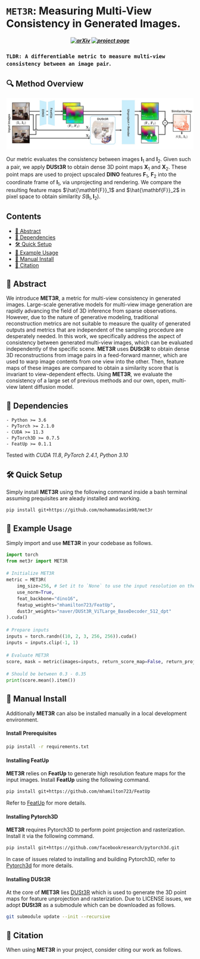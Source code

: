 
# `MET3R`: Measuring Multi-View Consistency in Generated Images.
<h5 align="center">

[![arXiv]()]()
[![project page]()]()
</h5>

### `TLDR: A differentiable metric to measure multi-view consistency between an image pair`. 

## 🔍 Method Overview 
<div align="center">
  <img src="assets/method_overview.jpg" width="800"/>
</div>

Our metric evaluates the consistency between images $\mathbf{I}_1$ and $\mathbf{I}_2$. Given such a pair, we apply **DUSt3R** to obtain dense 3D point maps $\mathbf{X}_1$ and $\mathbf{X}_2$. These point maps are used to project upscaled **DINO** features $\mathbf{F}_1$, $\mathbf{F}_2$ into the coordinate frame of $\mathbf{I}_1$, via unprojecting and rendering. We compare the resulting feature maps $\hat{\mathbf{F}}_1$ and $\hat{\mathbf{F}}_2$ in pixel space to obtain similarity $S(\mathbf{I}_1,\mathbf{I}_2)$.

## Contents
- [📓 Abstract](#-abstract)
- [📌 Dependencies](#-dependencies)
- [🛠️ Quick Setup](#️-quick-setup)
- [📣 Example Usage](#-example-usage)
- [👷 Manual Install](#-manual-install)
- [📘 Citation](#-citation)

## 📓 Abstract
We introduce **MET3R**, a metric for multi-view consistency in generated images. Large-scale generative models for multi-view image generation are rapidly advancing the field of 3D inference from sparse observations. However, due to the nature of generative modeling, traditional reconstruction metrics are not suitable to measure the quality of generated outputs and metrics that are independent of the sampling procedure are desperately needed. In this work, we specifically address the aspect of consistency between generated multi-view images, which can be evaluated independently of the specific scene. **MET3R** uses **DUSt3R** to obtain dense 3D reconstructions from image pairs in a feed-forward manner, which are used to warp image contents from one view into the other. Then, feature maps of these images are compared to obtain a similarity score that is invariant to view-dependent effects. Using **MET3R**, we evaluate the consistency of a large set of previous methods and our own, open, multi-view latent diffusion model.


## 📌 Dependencies

    - Python >= 3.6
    - PyTorch >= 2.1.0
    - CUDA >= 11.3
    - PyTorch3D >= 0.7.5
    - FeatUp >= 0.1.1

Tested with *CUDA 11.8*, *PyTorch 2.4.1*, *Python 3.10*

## 🛠️ Quick Setup
Simply install **MET3R** using the following command inside a bash terminal assuming prequisites are aleady installed and working.
```bash
pip install git+https://github.com/mohammadasim98/met3r
```


## 📣 Example Usage

Simply import and use **MET3R** in your codebase as follows.

```python
import torch
from met3r import MET3R

# Initialize MET3R
metric = MET3R(
    img_size=256, # Set it to `None` to use the input resolution on the fly!
    use_norm=True,
    feat_backbone="dino16",
    featup_weights="mhamilton723/FeatUp",
    dust3r_weights="naver/DUSt3R_ViTLarge_BaseDecoder_512_dpt"
).cuda()

# Prepare inputs
inputs = torch.randn((10, 2, 3, 256, 256)).cuda()
inputs = inputs.clip(-1, 1)

# Evaluate MET3R
score, mask = metric(images=inputs, return_score_map=False, return_projections=False)

# Should be between 0.3 - 0.35
print(score.mean().item())
```

## 👷 Manual Install

Additionally **MET3R** can also be installed manually in a local development environment. 
#### Install Prerequisites
```bash
pip install -r requirements.txt
```
#### Installing **FeatUp**
**MET3R** relies on **FeatUp** to generate high resolution feature maps for the input images. Install **FeatUp** using the following command. 

```bash
pip install git+https://github.com/mhamilton723/FeatUp
```
Refer to [FeatUp](https://github.com/mhamilton723/FeatUp) for more details.

#### Installing **Pytorch3D**
**MET3R** requires Pytorch3D to perform point projection and rasterization. Install it via the following command.  
```bash 
pip install git+https://github.com/facebookresearch/pytorch3d.git
```
In case of issues related to installing and building Pytorch3D, refer to [Pytorch3d](https://github.com/facebookresearch/pytorch3d/blob/main/INSTALL.md) for more details. 

#### Installing **DUSt3R**
At the core of **MET3R** lies [DUSt3R](https://github.com/naver/dust3r) which is used to generate the 3D point maps for feature unprojection and rasterization. Due to LICENSE issues, we adopt **DUSt3R** as a submodule which can be downloaded as follows.
```bash
git submodule update --init --recursive
```


## 📘 Citation
When using **MET3R** in your project, consider citing our work as follows.
```

```